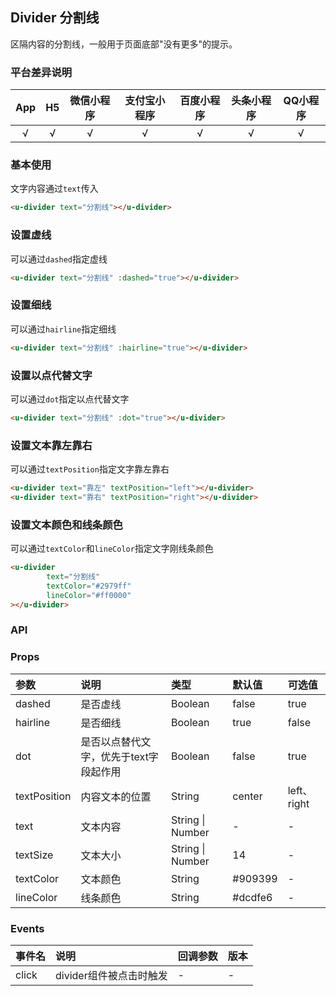## Divider 分割线 <to-api/>

<demo-model url="/pages/componentsB/divider/index"></demo-model>


区隔内容的分割线，一般用于页面底部"没有更多"的提示。

### 平台差异说明

|App|H5	|微信小程序	|支付宝小程序		|百度小程序	|头条小程序	|QQ小程序	|
|:-:|:-:|:-:		|:-:			|:-:		|:-:		|:-:		|
|√	|√	|√			|√				|√			|√			|√			|

### 基本使用

文字内容通过`text`传入

```html
<u-divider text="分割线"></u-divider>
```

### 设置虚线
可以通过`dashed`指定虚线
```html
<u-divider text="分割线" :dashed="true"></u-divider>
```

### 设置细线
可以通过`hairline`指定细线
```html
<u-divider text="分割线" :hairline="true"></u-divider>
```

### 设置以点代替文字
可以通过`dot`指定以点代替文字
```html
<u-divider text="分割线" :dot="true"></u-divider>
```

### 设置文本靠左靠右
可以通过`textPosition`指定文字靠左靠右
```html
<u-divider text="靠左" textPosition="left"></u-divider>
<u-divider text="靠右" textPosition="right"></u-divider>
```

### 设置文本颜色和线条颜色
可以通过`textColor`和`lineColor`指定文字刚线条颜色
```html
<u-divider
        text="分割线"
        textColor="#2979ff"
        lineColor="#ff0000"
></u-divider>
```


### API

### Props

| 参数			| 说明									| 类型					|默认值		| 可选值			|
|:-				|:-										|:-						|:-			|:-				|
| dashed		| 是否虚线								| Boolean				| false		| true			|
| hairline		| 是否细线								| Boolean				| true		| false			|
| dot			| 是否以点替代文字，优先于text字段起作用	| Boolean				| false		| true			|
| textPosition	| 内容文本的位置							| String				| center	| left、right	|
| text			| 文本内容								| String &#124; Number	| -			| -				|
| textSize		| 文本大小								| String &#124; Number	| 14		| -				|
| textColor		| 文本颜色								| String				| #909399	| -				|
| lineColor		| 线条颜色								| String				| #dcdfe6	| -				|


### Events

|事件名	|说明						|回调参数	|版本	|
|:-		|:-							|:-			|:-		|
| click	| divider组件被点击时触发		| -			| -		|
